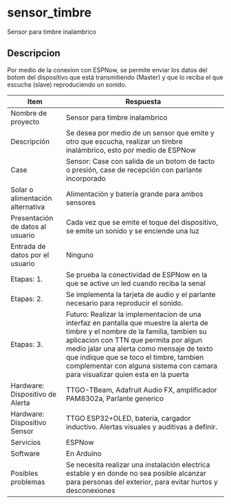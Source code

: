 # sensor_timbre
Sensor para timbre inalambrico

## Descripcion

Por medio de la conexion con ESPNow, se permite enviar los datos del botom del dispositivo que está transmitiendo (Master) y que lo reciba el que escucha (slave) reproduciendo un sonido.


|Item|Respuesta|
|----|-------|
|Nombre de proyecto|Sensor para timbre inalambrico|
|Descripción|Se desea por medio de un sensor que emite y otro que escucha, realizar un timbre inalámbrico, esto por medio de ESPNow|
|Case|Sensor: Case con salida de un botom de tacto o presión, case de recepción con parlante incorporado|
| Solar o alimentación alternativa | Alimentación y batería grande para ambos sensores |
|Presentación de datos al usuario|Cada vez que se emite el toque del  dispositivo, se emite un sonido y se enciende una luz|
|Entrada de datos por el usuario|Ninguno|
|Etapas: 1.|Se prueba la conectividad de ESPNow en la que se active un led cuando reciba la senal|
|Etapas: 2.|Se implementa la tarjeta de audio y el parlante necesario para reproducir el sonido.|
|Etapas: 3.|Futuro: Realizar la implementacion de una interfaz en pantalla que muestre la alerta de timbre y el nombre de la familia, tambien su aplicacion con TTN que permita por algun medio jalar una alerta como mensaje de texto que indique que se toco el timbre, tambien complementar con alguna sistema con camara para visualizar quien esta en la puerta|
|Hardware: Dispositivo de Alerta|TTGO-TBeam, Adafruit Audio FX, amplificador PAM8302a, Parlante generico|
|Hardware: Dispositivo Sensor|TTGO ESP32+OLED, batería, cargador inductivo. Alertas visuales y auditivas a definir.|
|Servicios|ESPNow|
|Software|En Arduino|
|Posibles problemas|Se necesita realizar una instalación electrica estable y en donde no sea posible alcanzar para personas del exterior, para evitar hurtos y desconexiones|
